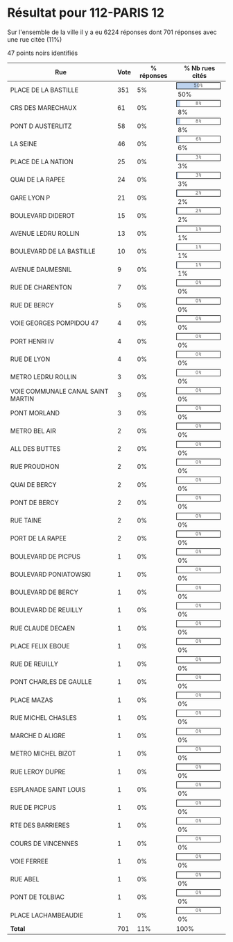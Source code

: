 # Résultat pour 112-PARIS 12

Sur l'ensemble de la ville il y a eu 6224 réponses dont 701 réponses avec une rue citée (11%)

47 points noirs identifiés

| Rue | Vote | % réponses | % Nb rues cités|
|-----|------|------------|----------------|
| PLACE DE LA BASTILLE | 351 | 5% | <img src="../../img/bar_50.gif" />&nbsp;50%|
| CRS DES MARECHAUX | 61 | 0% | <img src="../../img/bar_8.gif" />&nbsp;8%|
| PONT D AUSTERLITZ | 58 | 0% | <img src="../../img/bar_8.gif" />&nbsp;8%|
| LA SEINE | 46 | 0% | <img src="../../img/bar_6.gif" />&nbsp;6%|
| PLACE DE LA NATION | 25 | 0% | <img src="../../img/bar_3.gif" />&nbsp;3%|
| QUAI DE LA RAPEE | 24 | 0% | <img src="../../img/bar_3.gif" />&nbsp;3%|
| GARE LYON P | 21 | 0% | <img src="../../img/bar_2.gif" />&nbsp;2%|
| BOULEVARD DIDEROT | 15 | 0% | <img src="../../img/bar_2.gif" />&nbsp;2%|
| AVENUE LEDRU ROLLIN | 13 | 0% | <img src="../../img/bar_1.gif" />&nbsp;1%|
| BOULEVARD DE LA BASTILLE | 10 | 0% | <img src="../../img/bar_1.gif" />&nbsp;1%|
| AVENUE DAUMESNIL | 9 | 0% | <img src="../../img/bar_1.gif" />&nbsp;1%|
| RUE DE CHARENTON | 7 | 0% | <img src="../../img/bar_0.gif" />&nbsp;0%|
| RUE DE BERCY | 5 | 0% | <img src="../../img/bar_0.gif" />&nbsp;0%|
| VOIE GEORGES POMPIDOU 47 | 4 | 0% | <img src="../../img/bar_0.gif" />&nbsp;0%|
| PORT HENRI IV | 4 | 0% | <img src="../../img/bar_0.gif" />&nbsp;0%|
| RUE DE LYON | 4 | 0% | <img src="../../img/bar_0.gif" />&nbsp;0%|
| METRO LEDRU ROLLIN | 3 | 0% | <img src="../../img/bar_0.gif" />&nbsp;0%|
| VOIE COMMUNALE CANAL SAINT MARTIN | 3 | 0% | <img src="../../img/bar_0.gif" />&nbsp;0%|
| PONT MORLAND | 3 | 0% | <img src="../../img/bar_0.gif" />&nbsp;0%|
| METRO BEL AIR | 2 | 0% | <img src="../../img/bar_0.gif" />&nbsp;0%|
| ALL DES BUTTES | 2 | 0% | <img src="../../img/bar_0.gif" />&nbsp;0%|
| RUE PROUDHON | 2 | 0% | <img src="../../img/bar_0.gif" />&nbsp;0%|
| QUAI DE BERCY | 2 | 0% | <img src="../../img/bar_0.gif" />&nbsp;0%|
| PONT DE BERCY | 2 | 0% | <img src="../../img/bar_0.gif" />&nbsp;0%|
| RUE TAINE | 2 | 0% | <img src="../../img/bar_0.gif" />&nbsp;0%|
| PORT DE LA RAPEE | 2 | 0% | <img src="../../img/bar_0.gif" />&nbsp;0%|
| BOULEVARD DE PICPUS | 1 | 0% | <img src="../../img/bar_0.gif" />&nbsp;0%|
| BOULEVARD PONIATOWSKI | 1 | 0% | <img src="../../img/bar_0.gif" />&nbsp;0%|
| BOULEVARD DE BERCY | 1 | 0% | <img src="../../img/bar_0.gif" />&nbsp;0%|
| BOULEVARD DE REUILLY | 1 | 0% | <img src="../../img/bar_0.gif" />&nbsp;0%|
| RUE CLAUDE DECAEN | 1 | 0% | <img src="../../img/bar_0.gif" />&nbsp;0%|
| PLACE FELIX EBOUE | 1 | 0% | <img src="../../img/bar_0.gif" />&nbsp;0%|
| RUE DE REUILLY | 1 | 0% | <img src="../../img/bar_0.gif" />&nbsp;0%|
| PONT CHARLES DE GAULLE | 1 | 0% | <img src="../../img/bar_0.gif" />&nbsp;0%|
| PLACE MAZAS | 1 | 0% | <img src="../../img/bar_0.gif" />&nbsp;0%|
| RUE MICHEL CHASLES | 1 | 0% | <img src="../../img/bar_0.gif" />&nbsp;0%|
| MARCHE D ALIGRE | 1 | 0% | <img src="../../img/bar_0.gif" />&nbsp;0%|
| METRO MICHEL BIZOT | 1 | 0% | <img src="../../img/bar_0.gif" />&nbsp;0%|
| RUE LEROY DUPRE | 1 | 0% | <img src="../../img/bar_0.gif" />&nbsp;0%|
| ESPLANADE SAINT LOUIS | 1 | 0% | <img src="../../img/bar_0.gif" />&nbsp;0%|
| RUE DE PICPUS | 1 | 0% | <img src="../../img/bar_0.gif" />&nbsp;0%|
| RTE DES BARRIERES | 1 | 0% | <img src="../../img/bar_0.gif" />&nbsp;0%|
| COURS DE VINCENNES | 1 | 0% | <img src="../../img/bar_0.gif" />&nbsp;0%|
| VOIE FERREE | 1 | 0% | <img src="../../img/bar_0.gif" />&nbsp;0%|
| RUE ABEL | 1 | 0% | <img src="../../img/bar_0.gif" />&nbsp;0%|
| PONT DE TOLBIAC | 1 | 0% | <img src="../../img/bar_0.gif" />&nbsp;0%|
| PLACE LACHAMBEAUDIE | 1 | 0% | <img src="../../img/bar_0.gif" />&nbsp;0%|
| **Total** | 701 | 11% | 100%|
